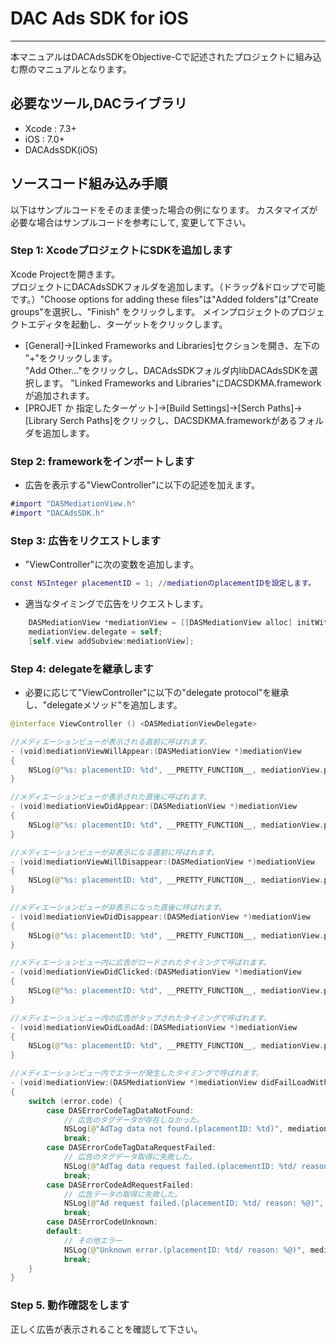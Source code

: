 # DAC Ads SDK for iOS
- - -
本マニュアルはDACAdsSDKをObjective-Cで記述されたプロジェクトに組み込む際のマニュアルとなります。

## 必要なツール,DACライブラリ
* Xcode : 7.3+
* iOS   : 7.0+
* DACAdsSDK(iOS)

## ソースコード組み込み手順
以下はサンプルコードをそのまま使った場合の例になります。 カスタマイズが必要な場合はサンプルコードを参考にして, 変更して下さい。

### Step 1: XcodeプロジェクトにSDKを追加します
Xcode Projectを開きます。  
プロジェクトにDACAdsSDKフォルダを追加します。（ドラッグ&ドロップで可能です。）"Choose options for adding these files"は"Added folders"は"Create groups"を選択し、"Finish" をクリックします。
メインプロジェクトのプロジェクトエディタを起動し、ターゲットをクリックします。
- [General]->[Linked Frameworks and Libraries]セクションを開き、左下の "+"をクリックします。  
"Add Other..."をクリックし、DACAdsSDKフォルダ内libDACAdsSDKを選択します。
"Linked Frameworks and Libraries"にDACSDKMA.frameworkが追加されます。
- [PROJET か 指定したターゲット]->[Build Settings]->[Serch Paths]->[Library Serch Paths]をクリックし、DACSDKMA.frameworkがあるフォルダを追加します。

### Step 2: frameworkをインポートします
- 広告を表示する"ViewController"に以下の記述を加えます。

```ViewController.m
#import "DASMediationView.h"
#import "DACAdsSDK.h"
```

### Step 3: 広告をリクエストします

- "ViewController"に次の変数を追加します。

```ViewController.m
const NSInteger placementID = 1; //mediationのplacementIDを設定します。
```

- 適当なタイミングで広告をリクエストします。

```ViewController.swift
    DASMediationView *mediationView = [[DASMediationView alloc] initWithFrame:CGRectMake(0.f, 20.f, 320.f, 50.f) placementID:placementID];
    mediationView.delegate = self;
    [self.view addSubview:mediationView];
```

### Step 4: delegateを継承します
- 必要に応じて"ViewController"に以下の"delegate protocol"を継承し、"delegateメソッド"を追加します。

```ViewController.swift
@interface ViewController () <DASMediationViewDelegate>

//メディエーションビューが表示される直前に呼ばれます。
- (void)mediationViewWillAppear:(DASMediationView *)mediationView
{
    NSLog(@"%s: placementID: %td", __PRETTY_FUNCTION__, mediationView.placementID);
}

//メディエーションビューが表示された直後に呼ばれます。
- (void)mediationViewDidAppear:(DASMediationView *)mediationView
{
    NSLog(@"%s: placementID: %td", __PRETTY_FUNCTION__, mediationView.placementID);
}

//メディエーションビューが非表示になる直前に呼ばれます。
- (void)mediationViewWillDisappear:(DASMediationView *)mediationView
{
    NSLog(@"%s: placementID: %td", __PRETTY_FUNCTION__, mediationView.placementID);
}

//メディエーションビューが非表示になった直後に呼ばれます。
- (void)mediationViewDidDisappear:(DASMediationView *)mediationView
{
    NSLog(@"%s: placementID: %td", __PRETTY_FUNCTION__, mediationView.placementID);
}

//メディエーションビュー内に広告がロードされたタイミングで呼ばれます。
- (void)mediationViewDidClicked:(DASMediationView *)mediationView
{
    NSLog(@"%s: placementID: %td", __PRETTY_FUNCTION__, mediationView.placementID);
}

//メディエーションビュー内の広告がタップされたタイミングで呼ばれます。
- (void)mediationViewDidLoadAd:(DASMediationView *)mediationView
{
    NSLog(@"%s: placementID: %td", __PRETTY_FUNCTION__, mediationView.placementID);
}

//メディエーションビュー内でエラーが発生したタイミングで呼ばれます。
- (void)mediationView:(DASMediationView *)mediationView didFailLoadWithError:(NSError *)error
{
    switch (error.code) {
        case DASErrorCodeTagDataNotFound:
            // 広告のタグデータが存在しなかった。
            NSLog(@"AdTag data not found.(placementID: %td)", mediationView.placementID);
            break;
        case DASErrorCodeTagDataRequestFailed:
            // 広告のタグデータ取得に失敗した。
            NSLog(@"AdTag data request failed.(placementID: %td/ reason: %@)", mediationView.placementID, error.localizedDescription);
            break;
        case DASErrorCodeAdRequestFailed:
            // 広告データの取得に失敗した。
            NSLog(@"Ad request failed.(placementID: %td/ reason: %@)", mediationView.placementID, error.localizedDescription);
            break;
        case DASErrorCodeUnknown:
        default:
            // その他エラー
            NSLog(@"Unknown error.(placementID: %td/ reason: %@)", mediationView.placementID, error.localizedDescription);
            break;
    }
}

```

### Step 5. 動作確認をします
正しく広告が表示されることを確認して下さい。